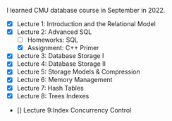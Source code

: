 I learned CMU database course in September in 2022.
- [x] Lecture 1: Introduction and the Relational Model
- [x] Lecture 2: Advanced SQL
  - [ ] Homeworks: SQL
  - [x] Assignment: C++ Primer
- [x] Lecture 3: Database Storage I
- [x] Lecture 4: Database Storage II
- [x] Lecture 5: Storage Models & Compression
- [x] Lecture 6: Memory Management
- [x] Lecture 7: Hash Tables
- [x] Lecture 8: Trees Indexes
- [] Lecture 9:Index Concurrency Control
